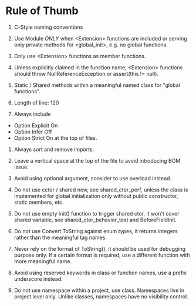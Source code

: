 
Rule of Thumb
==========

1. C-Style naming conventions

1. Use Module *ONLY* when \<Extension\> functions are included or serving only
   private methods for \<global\_init\>, e.g. no global functions.

1. Only use \<Extension\> functions as member functions.

1. Unless explicitly claimed in the function name, \<Extension\> functions
   should throw NullReferenceException or assert(this != null).

1. Static / Shared methods within a meaningful named class for "global
   functions".

1. Length of line: 120

1. Always include
  - Option Explicit On
  - Option Infer Off
  - Option Strict On
   at the top of files.

1. Always sort and remove imports.

1. Leave a vertical space at the top of the file to avoid introducing BOM issue.

1. Avoid using optional argument, consider to use overload instead.

1. Do not use cctor / shared new, see shared\_ctor\_perf, unless the class is
   implemented for global initialization only without public constructor, static
   members, etc.

1. Do not use empty init() function to trigger shared ctor, it won't cover
   shared variable, see shared\_ctor\_behavior\_test and BeforeFieldInit.

1. Do not use Convert.ToString against enum types, it returns integers rather
   than the meaningful tag names.

1. Never rely on the format of ToString(), it should be used for debugging
   purpose only. If a certain format is required, use a different function
   with more meaningful name.

1. Avoid using reserved keywords in class or function names, use a prefix
   underscore instead.

1. Do not use namespace within a project, use class. Namespaces live in project
   level only. Unlike classes, namespaces have no visibility control.
